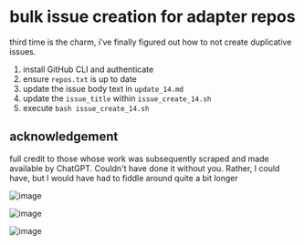 # bulk issue creation for adapter repos

third time is the charm, i've finally figured out how to not create duplicative issues.

1. install GitHub CLI and authenticate
2. ensure `repos.txt` is up to date
3. update the issue body text in `update_14.md`
4. update the `issue_title` within `issue_create_14.sh`
5. execute `bash issue_create_14.sh`

## acknowledgement

full credit to those whose work was subsequently scraped and made available by ChatGPT. Couldn't have done it without you. Rather, I could have, but I would have had to fiddle around quite a  bit longer

![image](https://user-images.githubusercontent.com/8158673/216485246-de4dea53-18c3-47ae-b430-ac849731dc01.png)

![image](https://user-images.githubusercontent.com/8158673/216485264-effd2eb4-d4aa-4af1-8bc0-58cc62a39ee3.png)

![image](https://user-images.githubusercontent.com/8158673/216485278-38240e7f-9449-4267-a0db-d7c6a592eaa2.png)

